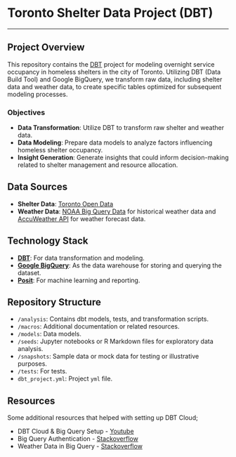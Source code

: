 # Toronto Shelter Data Project (DBT)

---

## Project Overview

This repository contains the [DBT](https://docs.getdbt.com/) project for modeling overnight service occupancy in homeless shelters in the city of Toronto. Utilizing DBT (Data Build Tool) and Google BigQuery, we transform raw data, including shelter data and weather data, to create specific tables optimized for subsequent modeling processes.

### Objectives

- **Data Transformation**: Utilize DBT to transform raw shelter and weather data.
- **Data Modeling**: Prepare data models to analyze factors influencing homeless shelter occupancy.
- **Insight Generation**: Generate insights that could inform decision-making related to shelter management and resource allocation.

## Data Sources

- **Shelter Data**: [Toronto Open Data](https://open.toronto.ca/dataset/daily-shelter-overnight-service-occupancy-capacity/)
- **Weather Data**: [NOAA Big Query Data](https://console.cloud.google.com/marketplace/product/noaa-public/gsod?project=toronto-shelter-project) for historical weather data and [AccuWeather API](https://developer.accuweather.com/) for weather forecast data.

## Technology Stack

- **[DBT](https://www.getdbt.com/)**: For data transformation and modeling.
- **[Google BigQuery](https://cloud.google.com/bigquery)**: As the data warehouse for storing and querying the dataset.
- **[Posit](https://posit.co/)**: For machine learning and reporting.

## Repository Structure

- `/analysis`: Contains dbt models, tests, and transformation scripts.
- `/macros`: Additional documentation or related resources.
- `/models`: Data models.
- `/seeds`: Jupyter notebooks or R Markdown files for exploratory data analysis.
- `/snapshots`: Sample data or mock data for testing or illustrative purposes.
- `/tests`: For tests.
- `dbt_project.yml`: Project `yml` file.

## Resources

Some additional resources that helped with setting up DBT Cloud;

- DBT Cloud & Big Query Setup - [Youtube](https://www.youtube.com/watch?v=COeMn18qSkY&list=PL0QYlrC86xQlp-eOGzGllDxYese4Ki_6A&index=3)
- Big Query Authentication - [Stackoverflow](https://stackoverflow.com/questions/42410147/how-to-authenticate-with-service-account-and-bigrquery-package)
- Weather Data in Big Query - [Stackoverflow](https://stackoverflow.com/questions/34804654/how-to-get-the-historical-weather-for-any-city-with-bigquery)
